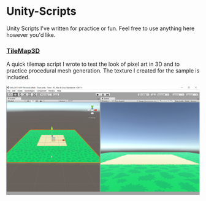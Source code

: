 # Unity-Scripts

Unity Scripts I've written for practice or fun. Feel free to use anything here however you'd like.


### [TileMap3D](TileMap3D/)


A quick tilemap script I wrote to test the look of pixel art in 3D and to practice procedural mesh generation. The texture I created for the sample is included.


![TileMap3D sample image](TileMap3D/TileMap3D.png)
